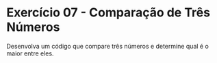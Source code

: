 # Exercício 07 - Comparação de Três Números

Desenvolva um código que compare três números e determine qual é o maior entre eles.